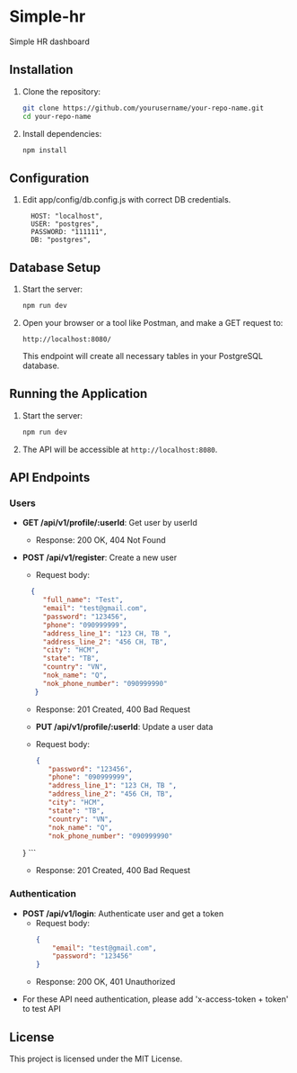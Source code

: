 # Simple-hr
Simple HR dashboard

## Installation

1. Clone the repository:
    ```bash
    git clone https://github.com/yourusername/your-repo-name.git
    cd your-repo-name
    ```

2. Install dependencies:
    ```bash
    npm install
    ```

## Configuration

1. Edit app/config/db.config.js with correct DB credentials.
    ```env
      HOST: "localhost",
      USER: "postgres",
      PASSWORD: "111111",
      DB: "postgres",
    ```

## Database Setup

1. Start the server:
    ```bash
    npm run dev
    ```

2. Open your browser or a tool like Postman, and make a GET request to:
    ```
    http://localhost:8080/
    ```
   This endpoint will create all necessary tables in your PostgreSQL database.

## Running the Application

1. Start the server:
    ```bash
    npm run dev
    ```

2. The API will be accessible at `http://localhost:8080`.

## API Endpoints

### Users

- **GET /api/v1/profile/:userId**: Get user by userId
    - Response: 200 OK, 404 Not Found

- **POST /api/v1/register**: Create a new user
    - Request body:
   ```json
     {
        "full_name": "Test",
        "email": "test@gmail.com",
        "password": "123456",
        "phone": "090999999",
        "address_line_1": "123 CH, TB ",
        "address_line_2": "456 CH, TB",
        "city": "HCM",
        "state": "TB",
        "country": "VN",
        "nok_name": "Q",
        "nok_phone_number": "090999990"
      }
    ```
    - Response: 201 Created, 400 Bad Request
    
  - **PUT /api/v1/profile/:userId**: Update a user data
   - Request body:
     ```json
     {
        "password": "123456",
        "phone": "090999999",
        "address_line_1": "123 CH, TB ",
        "address_line_2": "456 CH, TB",
        "city": "HCM",
        "state": "TB",
        "country": "VN",
        "nok_name": "Q",
        "nok_phone_number": "090999990"
    }
      ```
    - Response: 201 Created, 400 Bad Request

### Authentication

- **POST /api/v1/login**: Authenticate user and get a token
    - Request body:
      ```json
      {
          "email": "test@gmail.com",
          "password": "123456"
      }
      ```
    - Response: 200 OK, 401 Unauthorized

* For these API need authentication, please add 'x-access-token + token' to test API


## License

This project is licensed under the MIT License.
